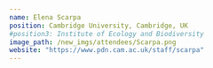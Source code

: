 ```yaml
---
name: Elena Scarpa
position: Cambridge University, Cambridge, UK
#position3: Institute of Ecology and Biodiversity
image_path: /new_imgs/attendees/Scarpa.png
website: "https://www.pdn.cam.ac.uk/staff/scarpa"
---
```

